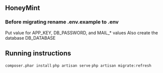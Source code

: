 ## HoneyMint

### Before migrating rename .env.example to .env

Put value for APP_KEY, DB_PASSWORD, and MAIL_* values
Also create the database DB_DATABASE

## Running instructions

`composer.phar install`
`php artisan serve`
`php artisan migrate:refresh`